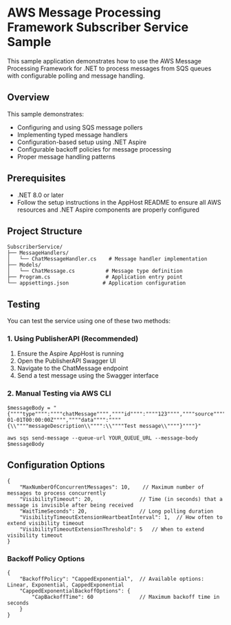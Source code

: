 ﻿# AWS Message Processing Framework Subscriber Service Sample

This sample application demonstrates how to use the AWS Message Processing Framework for .NET to process messages from SQS queues with configurable polling and message handling.

## Overview

This sample demonstrates:
- Configuring and using SQS message pollers
- Implementing typed message handlers
- Configuration-based setup using .NET Aspire
- Configurable backoff policies for message processing
- Proper message handling patterns

## Prerequisites

- .NET 8.0 or later
- Follow the setup instructions in the AppHost README to ensure all AWS resources and .NET Aspire components are properly configured


## Project Structure
```
SubscriberService/
├── MessageHandlers/
│   └── ChatMessageHandler.cs    # Message handler implementation
├── Models/
│   └── ChatMessage.cs          # Message type definition
├── Program.cs                  # Application entry point
└── appsettings.json           # Application configuration
```

## Testing

You can test the service using one of these two methods:

### 1. Using PublisherAPI (Recommended)

1. Ensure the Aspire AppHost is running
2. Open the PublisherAPI Swagger UI
3. Navigate to the ChatMessage endpoint
4. Send a test message using the Swagger interface


### 2. Manual Testing via AWS CLI
```
$messageBody = "{""""type"""":""""chatMessage"""",""""id"""":""""123"""",""""source"""":""""test"""",""""specversion"""":""""1.0"""",""""time"""":""""2024-01-01T00:00:00Z"""",""""data"""":""""{\\""""messageDescription\\"""":\\""""Test message\\""""}""""}"

aws sqs send-message --queue-url YOUR_QUEUE_URL --message-body $messageBody
```

## Configuration Options
```
{
    "MaxNumberOfConcurrentMessages": 10,    // Maximum number of messages to process concurrently
    "VisibilityTimeout": 20,               // Time (in seconds) that a message is invisible after being received
    "WaitTimeSeconds": 20,                 // Long polling duration
    "VisibilityTimeoutExtensionHeartbeatInterval": 1,  // How often to extend visibility timeout
    "VisibilityTimeoutExtensionThreshold": 5   // When to extend visibility timeout
}
```
### Backoff Policy Options
```
{
    "BackoffPolicy": "CappedExponential",  // Available options: Linear, Exponential, CappedExponential
    "CappedExponentialBackoffOptions": {
        "CapBackoffTime": 60               // Maximum backoff time in seconds
    }
}
```

